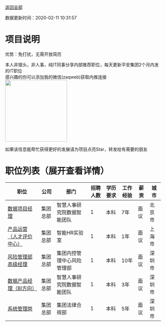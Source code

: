 [返回全部](https://github.com/zaqweb/PA-IT-JOBS/)

数据更新时间：2020-02-11 10:31:57
# 项目说明

优势：免打扰，无需开放简历

本人非猎头，非人事，纯IT同事分享内部推荐职位，每天更新平安集团2个月内发的IT职位  
感兴趣的你可以添加我的微信(zaqweb)获取内推连接  
<img src="https://github.com/zaqweb/PA-IT-JOBS/blob/master/WechatICode.jpeg"  height="200" width="200">

如果该信息能帮忙获得更好的发展请为项目点亮Star，转发给有需要的朋友
# 职位列表（展开查看详情）

|职位|公司|部门|招聘人数|学历要求|工作经验|薪资|城市|
|---|---|---|---|---|---|---|---|
|[数据项目经理](../detail/9075D5FEA73F4A6994744A9E117E40E2.md)|集团总部|智慧人事研究院数据智能团队|1|本科|7年|面议|北京市|
|[产品运营（人才评价中心）](../detail/87D8869AFCED41EA8E3CE40E97BC64DC.md)|集团总部|智能HR实验室|1|本科|1年|面议|上海市|
|[风险管理部高级经理](../detail/C9F2EBEC0D55466B8A3859DCA996942F.md)|集团总部|集团内控管理中心风险管理部|1|本科|10年|面议|深圳市|
|[数据产品经理（BI方向）](../detail/91E89DFBFCDE4395A9E14E40A2ADD2FA.md)|集团总部|智慧人事研究院数据智能团队|1|本科|3年|面议|深圳市|
|[系统管理岗](../detail/81AA6328DCE0468FA989A462C1E0F0C5.md)|集团总部|集团法律合规部|1|本科|5年|面议|深圳市|




